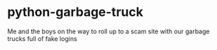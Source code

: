 # python-garbage-truck
Me and the boys on the way to roll up to a scam site with our garbage trucks full of fake logins
